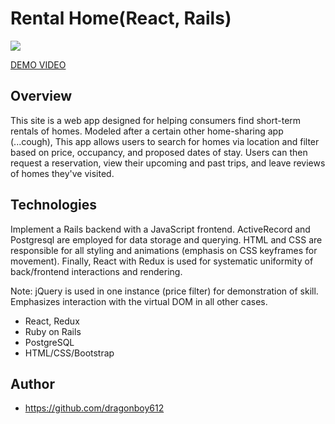 # Rental Home(React, Rails)
![](https://user-images.githubusercontent.com/39370721/50369381-d1da5400-05a5-11e9-9867-a9032a238856.gif)

[DEMO VIDEO](https://www.dropbox.com/s/m8vpty09040gwrw/Untitled.mov?dl=0)

## Overview

This site is a web app designed for helping consumers find short-term rentals of
homes. Modeled after a certain other home-sharing app (...cough),
This app allows users to search for homes via location and filter based on price,
occupancy, and proposed dates of stay. Users can then request a reservation, view their upcoming and past trips,
and leave reviews of homes they've visited.

## Technologies

Implement a Rails backend with a JavaScript frontend. ActiveRecord and
Postgresql are employed for data storage and querying. HTML and CSS are responsible
for all styling and animations (emphasis on CSS keyframes for movement). Finally, React with Redux
is used for systematic uniformity of back/frontend interactions and rendering.

Note: jQuery is used in one instance (price filter) for demonstration of skill. Emphasizes
interaction with the virtual DOM in all other cases.

* React, Redux
* Ruby on Rails
* PostgreSQL
* HTML/CSS/Bootstrap

## Author

* https://github.com/dragonboy612





